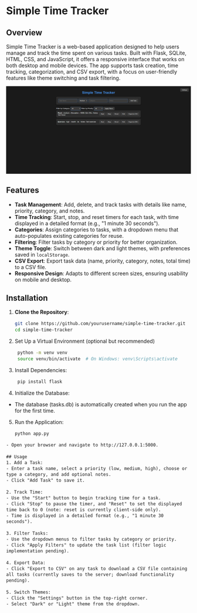 # Simple Time Tracker

## Overview

Simple Time Tracker is a web-based application designed to help users manage and track the time spent on various tasks. Built with Flask, SQLite, HTML, CSS, and JavaScript, it offers a responsive interface that works on both desktop and mobile devices. The app supports task creation, time tracking, categorization, and CSV export, with a focus on user-friendly features like theme switching and task filtering.

![Time Tracker example](images/Simple_Time_Tracker_front.png)

## Features

- **Task Management**: Add, delete, and track tasks with details like name, priority, category, and notes.
- **Time Tracking**: Start, stop, and reset timers for each task, with time displayed in a detailed format (e.g., "1 minute 30 seconds").
- **Categories**: Assign categories to tasks, with a dropdown menu that auto-populates existing categories for reuse.
- **Filtering**: Filter tasks by category or priority for better organization.
- **Theme Toggle**: Switch between dark and light themes, with preferences saved in `localStorage`.
- **CSV Export**: Export task data (name, priority, category, notes, total time) to a CSV file.
- **Responsive Design**: Adapts to different screen sizes, ensuring usability on mobile and desktop.

## Installation
1. **Clone the Repository**:
   ```bash
   git clone https://github.com/yourusername/simple-time-tracker.git
   cd simple-time-tracker
   ```

2. Set Up a Virtual Environment (optional but recommended)

   ```bash
	python -m venv venv
	source venv/bin/activate  # On Windows: venv\Scripts\activate
   ```
 
3. Install Dependencies:
   ```bash
	pip install flask
   ```
4. Initialize the Database:
 - The database (tasks.db) is automatically created when you run the app for the first time.

 5. Run the Application:
	```bash
	python app.py
   ```
 - Open your browser and navigate to http://127.0.0.1:5000.

## Usage
1. Add a Task:
 - Enter a task name, select a priority (low, medium, high), choose or type a category, and add optional notes.
 - Click "Add Task" to save it.

2. Track Time:
 - Use the "Start" button to begin tracking time for a task.
 - Click "Stop" to pause the timer, and "Reset" to set the displayed time back to 0 (note: reset is currently client-side only).
 - Time is displayed in a detailed format (e.g., "1 minute 30 seconds").

3. Filter Tasks:
 - Use the dropdown menus to filter tasks by category or priority.
 - Click "Apply Filters" to update the task list (filter logic implementation pending).

4. Export Data:
 - Click "Export to CSV" on any task to download a CSV file containing all tasks (currently saves to the server; download functionality pending).

5. Switch Themes:
 - Click the "Settings" button in the top-right corner.
 - Select "Dark" or "Light" theme from the dropdown.